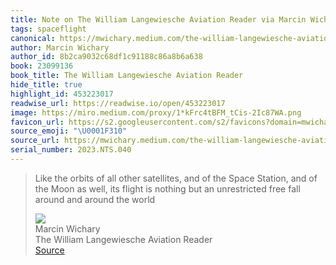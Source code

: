 ```yaml
---
title: Note on The William Langewiesche Aviation Reader via Marcin Wichary
tags: spaceflight
canonical: https://mwichary.medium.com/the-william-langewiesche-aviation-reader-2bd5d06d0e04
author: Marcin Wichary
author_id: 8b2ca9032c68df1c91188c86a8b6a638
book: 23099136
book_title: The William Langewiesche Aviation Reader
hide_title: true
highlight_id: 453223017
readwise_url: https://readwise.io/open/453223017
image: https://miro.medium.com/proxy/1*kFrc4tBFM_tCis-2Ic87WA.png
favicon_url: https://s2.googleusercontent.com/s2/favicons?domain=mwichary.medium.com
source_emoji: "\U0001F310"
source_url: https://mwichary.medium.com/the-william-langewiesche-aviation-reader-2bd5d06d0e04#:~:text=Like%20the%20orbits,around%20the%20world
serial_number: 2023.NTS.040
---
```

> Like the orbits of all other satellites, and of the Space Station, and of the Moon as well, its flight is nothing but an unrestricted free fall around and around the world
> <div class="quoteback-footer"><div class="quoteback-avatar"><img class="mini-favicon" src="https://s2.googleusercontent.com/s2/favicons?domain=mwichary.medium.com"></div><div class="quoteback-metadata"><div class="metadata-inner"><span style="display:none">FROM:</span><div aria-label="Marcin Wichary" class="quoteback-author"> Marcin Wichary</div><div aria-label="The William Langewiesche Aviation Reader" class="quoteback-title"> The William Langewiesche Aviation Reader</div></div></div><div class="quoteback-backlink"><a target="_blank" aria-label="go to the full text of this quotation" rel="noopener" href="https://mwichary.medium.com/the-william-langewiesche-aviation-reader-2bd5d06d0e04#:~:text=Like%20the%20orbits,around%20the%20world" class="quoteback-arrow"> Source</a></div></div>